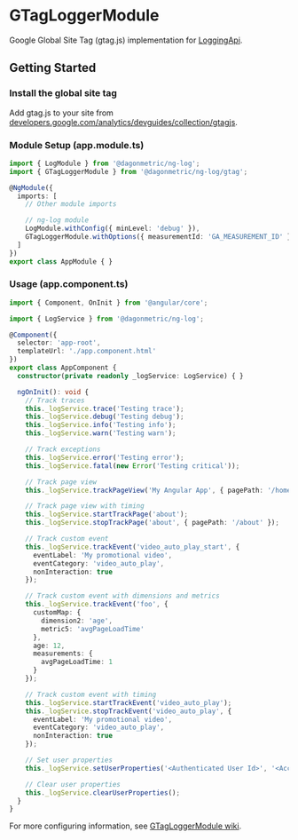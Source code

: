 # GTagLoggerModule

Google Global Site Tag (gtag.js) implementation for [LoggingApi](https://github.com/DagonMetric/ng-log/blob/master/modules/ng-log/src/logging-api.ts).

## Getting Started

### Install the global site tag

Add gtag.js to your site from [developers.google.com/analytics/devguides/collection/gtagjs](https://developers.google.com/analytics/devguides/collection/gtagjs/).

### Module Setup (app.module.ts)

```typescript
import { LogModule } from '@dagonmetric/ng-log';
import { GTagLoggerModule } from '@dagonmetric/ng-log/gtag';

@NgModule({
  imports: [
    // Other module imports

    // ng-log module
    LogModule.withConfig({ minLevel: 'debug' }),
    GTagLoggerModule.withOptions({ measurementId: 'GA_MEASUREMENT_ID' })
  ]
})
export class AppModule { }
```

### Usage (app.component.ts)

```typescript
import { Component, OnInit } from '@angular/core';

import { LogService } from '@dagonmetric/ng-log';

@Component({
  selector: 'app-root',
  templateUrl: './app.component.html'
})
export class AppComponent {
  constructor(private readonly _logService: LogService) { }

  ngOnInit(): void {
    // Track traces
    this._logService.trace('Testing trace');
    this._logService.debug('Testing debug');
    this._logService.info('Testing info');
    this._logService.warn('Testing warn');

    // Track exceptions
    this._logService.error('Testing error');
    this._logService.fatal(new Error('Testing critical'));

    // Track page view
    this._logService.trackPageView('My Angular App', { pagePath: '/home' });

    // Track page view with timing
    this._logService.startTrackPage('about');
    this._logService.stopTrackPage('about', { pagePath: '/about' });

    // Track custom event
    this._logService.trackEvent('video_auto_play_start', {
      eventLabel: 'My promotional video',
      eventCategory: 'video_auto_play',
      nonInteraction: true
    });

    // Track custom event with dimensions and metrics
    this._logService.trackEvent('foo', {
      customMap: {
        dimension2: 'age',
        metric5: 'avgPageLoadTime'
      },
      age: 12,
      measurements: {
        avgPageLoadTime: 1
      }
    });

    // Track custom event with timing
    this._logService.startTrackEvent('video_auto_play');
    this._logService.stopTrackEvent('video_auto_play', {
      eventLabel: 'My promotional video',
      eventCategory: 'video_auto_play',
      nonInteraction: true
    });

    // Set user properties
    this._logService.setUserProperties('<Authenticated User Id>', '<Account Id>');

    // Clear user properties
    this._logService.clearUserProperties();
  }
}
```

For more configuring information, see [GTagLoggerModule wiki](https://github.com/DagonMetric/ng-log/wiki/GTagLoggerModule).
